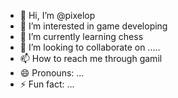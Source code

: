 - 👋 Hi, I’m @pixelop
- 👀 I’m interested in game developing
- 🌱 I’m currently learning chess
- 💞️ I’m looking to collaborate on .....
- 📫 How to reach me through gamil
- 😄 Pronouns: ...
- ⚡ Fun fact: ...

<!---
pixelop804/pixelop804 is a ✨ special ✨ repository because its `README.md` (this file) appears on your GitHub profile.
You can click the Preview link to take a look at your changes.
--->

